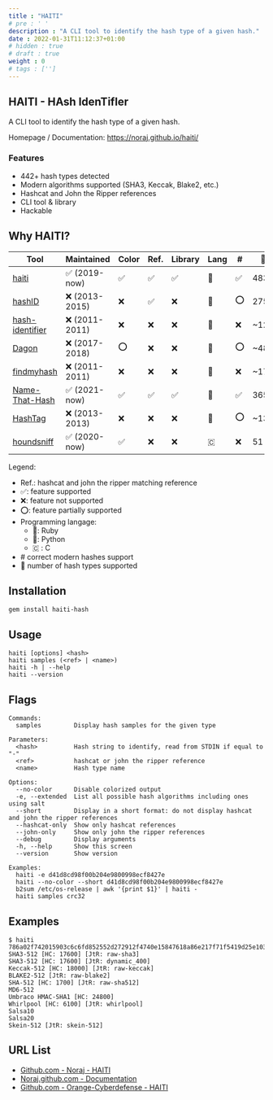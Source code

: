 ```yaml
---
title : "HAITI"
# pre : ' '
description : "A CLI tool to identify the hash type of a given hash."
date : 2022-01-31T11:12:37+01:00
# hidden : true
# draft : true
weight : 0
# tags : ['']
---
```


## HAITI - HAsh IdenTifIer

A CLI tool to identify the hash type of a given hash.

Homepage / Documentation: <https://noraj.github.io/haiti/>

### Features

* 442+ hash types detected
* Modern algorithms supported (SHA3, Keccak, Blake2, etc.)
* Hashcat and John the Ripper references
* CLI tool & library
* Hackable

## Why HAITI?

| Tool                                                                  | Maintained    | Color | Ref. | Library | Lang | #   | 🔢    |
| --------------------------------------------------------------------- | ------------- | ----- | ---- | ------- | ---- | --- | ---- |
| [haiti](https://github.com/noraj/haiti)                               | ✅ (2019-now)  | ✅     | ✅    | ✅       | 💎    | ✅   | 483+ |
| [hashID](https://github.com/psypanda/hashID)                          | ❌ (2013-2015) | ❌     | ✅    | ❌       | 🐍    | ⭕️   | 275  |
| [hash-identifier](https://code.google.com/archive/p/hash-identifier/) | ❌ (2011-2011) | ❌     | ❌    | ❌       | 🐍    | ❌   | ~126 |
| [Dagon](https://github.com/Ekultek/Dagon)                             | ❌ (2017-2018) | ⭕️     | ❌    | ❌       | 🐍    | ⭕️   | ~48  |
| [findmyhash](https://code.google.com/archive/p/findmyhash)            | ❌ (2011-2011) | ❌     | ❌    | ❌       | 🐍    | ❌   | ~17  |
| [Name-That-Hash](https://github.com/HashPals/Name-That-Hash)          | ✅ (2021-now)  | ✅     | ✅    | ✅       | 🐍    | ✅   | 365  |
| [HashTag](https://github.com/SmeegeSec/HashTag)                       | ❌ (2013-2013) | ❌     | ❌    | ❌       | 🐍    | ⭕   | ~137 |
| [houndsniff](https://github.com/MichaelDim02/houndsniff)              | ✅ (2020-now)  | ✅     | ❌    | ❌       | 🇨    | ❌   | 51   |

Legend:

* Ref.: hashcat and john the ripper matching reference
* ✅: feature supported
* ❌: feature not supported
* ⭕️: feature partially supported
* Programming langage:
  * 💎: Ruby
  * 🐍: Python
  * 🇨 : C
* \# correct modern hashes support
* 🔢 number of hash types supported

## Installation

```plain
gem install haiti-hash
```

## Usage

```plain
haiti [options] <hash>
haiti samples (<ref> | <name>)
haiti -h | --help
haiti --version
```

## Flags

```plain
Commands:
  samples         Display hash samples for the given type

Parameters:
  <hash>          Hash string to identify, read from STDIN if equal to "-"
  <ref>           hashcat or john the ripper reference
  <name>          Hash type name

Options:
  --no-color      Disable colorized output
  -e, --extended  List all possible hash algorithms including ones using salt
  --short         Display in a short format: do not display hashcat and john the ripper references
  --hashcat-only  Show only hashcat references
  --john-only     Show only john the ripper references
  --debug         Display arguments
  -h, --help      Show this screen
  --version       Show version

Examples:
  haiti -e d41d8cd98f00b204e9800998ecf8427e
  haiti --no-color --short d41d8cd98f00b204e9800998ecf8427e
  b2sum /etc/os-release | awk '{print $1}' | haiti -
  haiti samples crc32
```

## Examples

```plain
$ haiti 786a02f742015903c6c6fd852552d272912f4740e15847618a86e217f71f5419d25e1031afee585313896444934eb04b903a685b1448b755d56f701afe9be2ce
SHA3-512 [HC: 17600] [JtR: raw-sha3]
SHA3-512 [HC: 17600] [JtR: dynamic_400]
Keccak-512 [HC: 18000] [JtR: raw-keccak]
BLAKE2-512 [JtR: raw-blake2]
SHA-512 [HC: 1700] [JtR: raw-sha512]
MD6-512
Umbraco HMAC-SHA1 [HC: 24800]
Whirlpool [HC: 6100] [JtR: whirlpool]
Salsa10
Salsa20
Skein-512 [JtR: skein-512]
```

## URL List

- [Github.com - Noraj - HAITI](https://github.com/noraj/haiti)
- [Noraj.github.com - Documentation](https://noraj.github.io/haiti/#/)
- [Github.com - Orange-Cyberdefense - HAITI](https://github.com/Orange-Cyberdefense/haiti)

